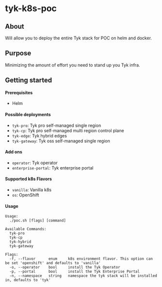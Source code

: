 # tyk-k8s-poc
<!-- Tell other people why your project is useful, what they can do with your project, and how they can use it.
As explained in GitHub it typically includes information on:
1. What the project does
2. Why the project is useful
3. How users can get started with the project
4. Where users can get help with your project
5. Who maintains and contributes to the project
For more details check GitHub [doc](https://docs.github.com/en/repositories/managing-your-repositorys-settings-and-features/customizing-your-repository/about-readmes)

PLEASE CHANGE THIS FILE NAME TO BE "README.md" so GitHub can automatically surface it to repository visitors.
-->

## About
Will allow you to deploy the entire Tyk stack for POC on helm and docker.
  
## Purpose
Minimizing the amount of effort you need to stand up you Tyk infra.
  
## Getting started  

#### Prerequisites
- Helm

#### Possible deployments
- `tyk-pro`: Tyk pro self-managed single region
- `tyk-cp`: Tyk pro self-managed multi region control plane
- `tyk-edge`: Tyk hybrid edges
- `tyk-gateway`: Tyk oss self-managed single region

#### Add ons
- `operator`: Tyk operator
- `enterprise-portal`: Tyk enterprise portal

#### Supported k8s Flavors
- `vanilla`: Vanilla k8s
- `os`: OpenShift


#### Usage
```
Usage:
  ./poc.sh [flags] [command]

Available Commands:
  tyk-pro
  tyk-cp
  tyk-hybrid
  tyk-gateway

Flags:
  -f, --flavor    	enum   	 k8s environment flavor. This option can be set 'openshift' and defaults to 'vanilla'
  -o, --operator  	bool   	 install the Tyk Operator
  -p, --portal    	bool   	 install the Tyk Enterprise Portal
  -n, --namespace 	string 	 namespace the tyk stack will be installed in, defaults to 'tyk'
```
